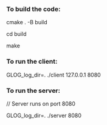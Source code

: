 ### To build the code:

cmake . -B build

cd build

make

### To run the client:

GLOG_log_dir=. ./client 127.0.0.1 8080

### To run the server:

// Server runs on port 8080

GLOG_log_dir=. ./server 8080